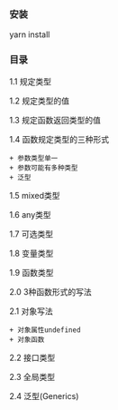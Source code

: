 ### 安装

yarn install

### 目录

1.1 规定类型

1.2 规定类型的值

1.3 规定函数返回类型的值

1.4 函数规定类型的三种形式

	+ 参数类型单一
	+ 参数可能有多种类型
	+ 泛型

1.5 mixed类型

1.6 any类型

1.7 可选类型

1.8 变量类型

1.9 函数类型

2.0 3种函数形式的写法

2.1 对象写法

	+ 对象属性undefined
	+ 对象函数

2.2 接口类型

2.3 全局类型

2.4 泛型(Generics)

